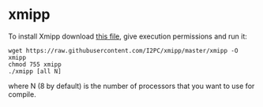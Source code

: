 # xmipp

To install Xmipp download [this file](https://raw.githubusercontent.com/I2PC/xmipp/master/xmipp), give execution permissions and run it:

```
wget https://raw.githubusercontent.com/I2PC/xmipp/master/xmipp -O xmipp
chmod 755 xmipp
./xmipp [all N]
```
where N (8 by default) is the number of processors that you want to use for compile.
